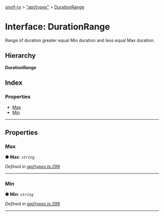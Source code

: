 [onvif-rx](../README.md) > ["api/types"](../modules/_api_types_.md) > [DurationRange](../interfaces/_api_types_.durationrange.md)

# Interface: DurationRange

Range of duration greater equal Min duration and less equal Max duration.

## Hierarchy

**DurationRange**

## Index

### Properties

* [Max](_api_types_.durationrange.md#max)
* [Min](_api_types_.durationrange.md#min)

---

## Properties

<a id="max"></a>

###  Max

**● Max**: *`string`*

*Defined in [api/types.ts:299](https://github.com/patrickmichalina/onvif-rx/blob/1596479/src/api/types.ts#L299)*

___
<a id="min"></a>

###  Min

**● Min**: *`string`*

*Defined in [api/types.ts:298](https://github.com/patrickmichalina/onvif-rx/blob/1596479/src/api/types.ts#L298)*

___


